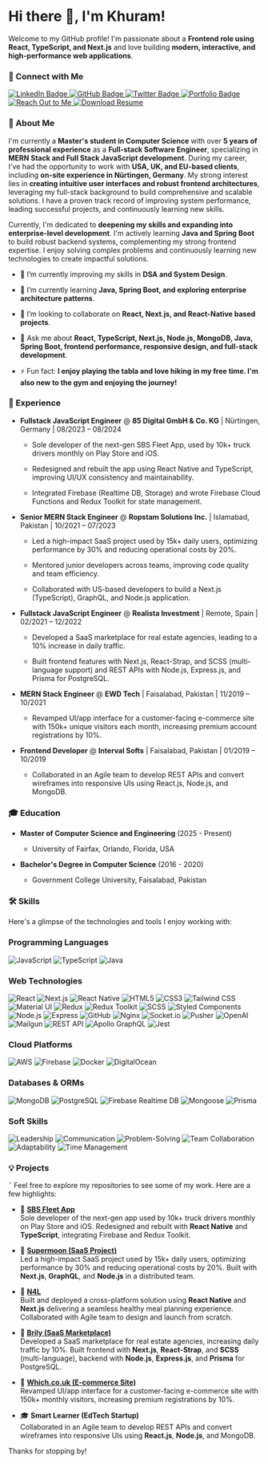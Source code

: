 # Hi there 👋, I'm Khuram!

Welcome to my GitHub profile! I'm passionate about a **Frontend role using React, TypeScript, and Next.js** and love building **modern, interactive, and high-performance web applications**.

### 🔗 Connect with Me

<a href="https://www.linkedin.com/in/mrkhuram00/" target="_blank">
  <img src="https://img.shields.io/badge/LinkedIn-0077B5?style=for-the-badge&logo=linkedin&logoColor=white" alt="LinkedIn Badge"/>
</a> 
<a href="https://github.com/mrkhuram" target="_blank">
  <img src="https://img.shields.io/badge/GitHub-181717?style=for-the-badge&logo=github&logoColor=white" alt="GitHub Badge"/>
</a>
<a href="https://twitter.com/your-twitter-handle" target="_blank">
  <img src="https://img.shields.io/badge/Twitter-%231DA1F2.svg?style=for-the-badge&logo=twitter&logoColor=white" alt="Twitter Badge"/>
</a>
<a href="https://v0-animated-portfolio-website-lovat.vercel.app/" target="_blank">
  <img src="https://img.shields.io/badge/Portfolio-blueviolet?style=for-the-badge&logo=google-chrome&logoColor=white" alt="Portfolio Badge"/>
</a>
<a href="mailto:khuram.shahzad39106@gmail.com" target="_blank" rel="noopener noreferrer">
  <img src="https://img.shields.io/badge/Reach_Out_to_Me-blue?style=for-the-badge&logo=gmail&logoColor=white" alt="Reach Out to Me" />
</a>
<a href="./Khuram_Shahzad_Resume.pdf" download target="_blank">
  <img src="https://img.shields.io/badge/Download_Resume-PDF-red?style=for-the-badge&logo=adobeacrobatreader&logoColor=white" alt="Download Resume">
</a>

### 🚀 About Me

I'm currently a **Master's student in Computer Science** with over **5 years of professional experience** as a **Full-stack Software Engineer**, specializing in **MERN Stack and Full Stack JavaScript development**. During my career, I've had the opportunity to work with **USA, UK, and EU-based clients**, including **on-site experience in Nürtingen, Germany**. My strong interest lies in **creating intuitive user interfaces and robust frontend architectures**, leveraging my full-stack background to build comprehensive and scalable solutions. I have a proven track record of improving system performance, leading successful projects, and continuously learning new skills.

Currently, I'm dedicated to **deepening my skills and expanding into enterprise-level development**. I'm actively learning **Java and Spring Boot** to build robust backend systems, complementing my strong frontend expertise. I enjoy solving complex problems and continuously learning new technologies to create impactful solutions.

- 🔭 I’m currently improving my skills in **DSA and System Design**.

- 🌱 I’m currently learning **Java, Spring Boot, and exploring enterprise architecture patterns**.

- 👯 I’m looking to collaborate on **React, Next.js, and React-Native based projects**.

- 💬 Ask me about **React, TypeScript, Next.js, Node.js, MongoDB, Java, Spring Boot, frontend performance, responsive design, and full-stack development**.

- ⚡ Fun fact: **I enjoy playing the tabla and love hiking in my free time. I'm also new to the gym and enjoying the journey!**

### 💼 Experience

- **Fullstack JavaScript Engineer** @ **85 Digital GmbH & Co. KG** | Nürtingen, Germany | 08/2023 – 08/2024

  - Sole developer of the next-gen SBS Fleet App, used by 10k+ truck drivers monthly on Play Store and iOS.

  - Redesigned and rebuilt the app using React Native and TypeScript, improving UI/UX consistency and maintainability.

  - Integrated Firebase (Realtime DB, Storage) and wrote Firebase Cloud Functions and Redux Toolkit for state management.

- **Senior MERN Stack Engineer** @ **Ropstam Solutions Inc.** | Islamabad, Pakistan | 10/2021 – 07/2023

  - Led a high-impact SaaS project used by 15k+ daily users, optimizing performance by 30% and reducing operational costs by 20%.

  - Mentored junior developers across teams, improving code quality and team efficiency.

  - Collaborated with US-based developers to build a Next.js (TypeScript), GraphQL, and Node.js application.

- **Fullstack JavaScript Engineer** @ **Realista Investment** | Remote, Spain | 02/2021 – 12/2022

  - Developed a SaaS marketplace for real estate agencies, leading to a 10% increase in daily traffic.

  - Built frontend features with Next.js, React-Strap, and SCSS (multi-language support) and REST APIs with Node.js, Express.js, and Prisma for PostgreSQL.

- **MERN Stack Engineer** @ **EWD Tech** | Faisalabad, Pakistan | 11/2019 – 10/2021

  - Revamped UI/app interface for a customer-facing e-commerce site with 150k+ unique visitors each month, increasing premium account registrations by 10%.

- **Frontend Developer** @ **Interval Softs** | Faisalabad, Pakistan | 01/2019 – 10/2019

  - Collaborated in an Agile team to develop REST APIs and convert wireframes into responsive UIs using React.js, Node.js, and MongoDB.

### 🎓 Education

- **Master of Computer Science and Engineering** (2025 - Present)

  - University of Fairfax, Orlando, Florida, USA

- **Bachelor's Degree in Computer Science** (2016 - 2020)

  - Government College University, Faisalabad, Pakistan

### 🛠️ Skills

Here's a glimpse of the technologies and tools I enjoy working with:

### Programming Languages

![JavaScript](https://img.shields.io/badge/JavaScript-F7DF1E?style=for-the-badge&logo=javascript&logoColor=black)
![TypeScript](https://img.shields.io/badge/TypeScript-3178C6?style=for-the-badge&logo=typescript&logoColor=white)
![Java](https://img.shields.io/badge/Java-007396?style=for-the-badge&logo=java&logoColor=white)

### Web Technologies

![React](https://img.shields.io/badge/React-61DAFB?style=for-the-badge&logo=react&logoColor=black)
![Next.js](https://img.shields.io/badge/Next.js-000000?style=for-the-badge&logo=next.js&logoColor=white)
![React Native](https://img.shields.io/badge/React_Native-61DAFB?style=for-the-badge&logo=react&logoColor=black)
![HTML5](https://img.shields.io/badge/HTML5-E34F26?style=for-the-badge&logo=html5&logoColor=white)
![CSS3](https://img.shields.io/badge/CSS3-1572B6?style=for-the-badge&logo=css3&logoColor=white)
![Tailwind CSS](https://img.shields.io/badge/Tailwind_CSS-06B6D4?style=for-the-badge&logo=tailwind-css&logoColor=white)
![Material UI](https://img.shields.io/badge/Material_UI-0081CB?style=for-the-badge&logo=mui&logoColor=white)
![Redux](https://img.shields.io/badge/Redux-764ABC?style=for-the-badge&logo=redux&logoColor=white)
![Redux Toolkit](https://img.shields.io/badge/Redux_Toolkit-764ABC?style=for-the-badge&logo=redux&logoColor=white)
![SCSS](https://img.shields.io/badge/SCSS-CC6699?style=for-the-badge&logo=sass&logoColor=white)
![Styled Components](https://img.shields.io/badge/Styled_Components-DB7093?style=for-the-badge&logo=styled-components&logoColor=white)
![Node.js](https://img.shields.io/badge/Node.js-339933?style=for-the-badge&logo=node.js&logoColor=white)
![Express](https://img.shields.io/badge/Express-000000?style=for-the-badge&logo=express&logoColor=white)
![GitHub](https://img.shields.io/badge/GitHub-181717?style=for-the-badge&logo=github&logoColor=white)
![Nginx](https://img.shields.io/badge/Nginx-009639?style=for-the-badge&logo=nginx&logoColor=white)
![Socket.io](https://img.shields.io/badge/Socket.io-010101?style=for-the-badge&logo=socket.io&logoColor=white)
![Pusher](https://img.shields.io/badge/Pusher-FF1A55?style=for-the-badge&logo=pusher&logoColor=white)
![OpenAI](https://img.shields.io/badge/OpenAI-412991?style=for-the-badge&logo=openai&logoColor=white)
![Mailgun](https://img.shields.io/badge/Mailgun-0062FF?style=for-the-badge&logo=mailgun&logoColor=white)
![REST API](https://img.shields.io/badge/REST_API-FF6C37?style=for-the-badge)
![Apollo GraphQL](https://img.shields.io/badge/Apollo-311C87?style=for-the-badge&logo=apollo-graphql&logoColor=white)
![Jest](https://img.shields.io/badge/Jest-C21325?style=for-the-badge&logo=jest&logoColor=white)

### Cloud Platforms

![AWS](https://img.shields.io/badge/AWS-232F3E?style=for-the-badge&logo=amazon-aws&logoColor=white)
![Firebase](https://img.shields.io/badge/Firebase-FFCA28?style=for-the-badge&logo=firebase&logoColor=black)
![Docker](https://img.shields.io/badge/Docker-2496ED?style=for-the-badge&logo=docker&logoColor=white)
![DigitalOcean](https://img.shields.io/badge/DigitalOcean-0080FF?style=for-the-badge&logo=digitalocean&logoColor=white)

### Databases & ORMs

![MongoDB](https://img.shields.io/badge/MongoDB-47A248?style=for-the-badge&logo=mongodb&logoColor=white)
![PostgreSQL](https://img.shields.io/badge/PostgreSQL-4169E1?style=for-the-badge&logo=postgresql&logoColor=white)
![Firebase Realtime DB](https://img.shields.io/badge/Firebase_Realtime_DB-FFCA28?style=for-the-badge&logo=firebase&logoColor=black)
![Mongoose](https://img.shields.io/badge/Mongoose-880000?style=for-the-badge)
![Prisma](https://img.shields.io/badge/Prisma-0C344B?style=for-the-badge&logo=prisma&logoColor=white)

### Soft Skills

![Leadership](https://img.shields.io/badge/Leadership-0078D7?style=for-the-badge)
![Communication](https://img.shields.io/badge/Communication-FF6F61?style=for-the-badge)
![Problem-Solving](https://img.shields.io/badge/Problem_Solving-00BFFF?style=for-the-badge)
![Team Collaboration](https://img.shields.io/badge/Team_Collaboration-32CD32?style=for-the-badge)
![Adaptability](https://img.shields.io/badge/Adaptability-FFD700?style=for-the-badge)
![Time Management](https://img.shields.io/badge/Time_Management-8A2BE2?style=for-the-badge)

<!-- ### 📈 My GitHub Stats -->

<!-- [![Khuram's GitHub stats](https://github-readme-stats.vercel.app/api?username=mrkhuram&show_icons=true&theme=radical)](https://github.com/mrkhuram/github-readme-stats) -->

### 💡 Projects

˜
Feel free to explore my repositories to see some of my work. Here are a few highlights:

- 🚚 **[SBS Fleet App](https://apps.apple.com/pl/app/sbs-fleet-app/id1502235048)**  
  Sole developer of the next-gen app used by 10k+ truck drivers monthly on Play Store and iOS. Redesigned and rebuilt with **React Native** and **TypeScript**, integrating Firebase and Redux Toolkit.

- 🌙 **[Supermoon (SaaS Project)](https://getsupermoon.com/)**  
  Led a high-impact SaaS project used by 15k+ daily users, optimizing performance by 30% and reducing operational costs by 20%. Built with **Next.js**, **GraphQL**, and **Node.js** in a distributed team.

- 🥗 **[N4L](https://n4lhealth.com/)**  
  Built and deployed a cross-platform solution using **React Native** and **Next.js** delivering a seamless healthy meal planning experience. Collaborated with Agile team to design and launch from scratch.

- 🏢 **[Brily (SaaS Marketplace)](https://brily.com/brily-2/)**  
  Developed a SaaS marketplace for real estate agencies, increasing daily traffic by 10%. Built frontend with **Next.js**, **React-Strap**, and **SCSS** (multi-language), backend with **Node.js**, **Express.js**, and **Prisma** for PostgreSQL.

- 🛒 **[Which.co.uk (E-commerce Site)](https://which.co.uk/)**  
  Revamped UI/app interface for a customer-facing e-commerce site with 150k+ monthly visitors, increasing premium registrations by 10%.

- 🎓 **Smart Learner (EdTech Startup)**  
  Collaborated in an Agile team to develop REST APIs and convert wireframes into responsive UIs using **React.js**, **Node.js**, and MongoDB.

Thanks for stopping by!
